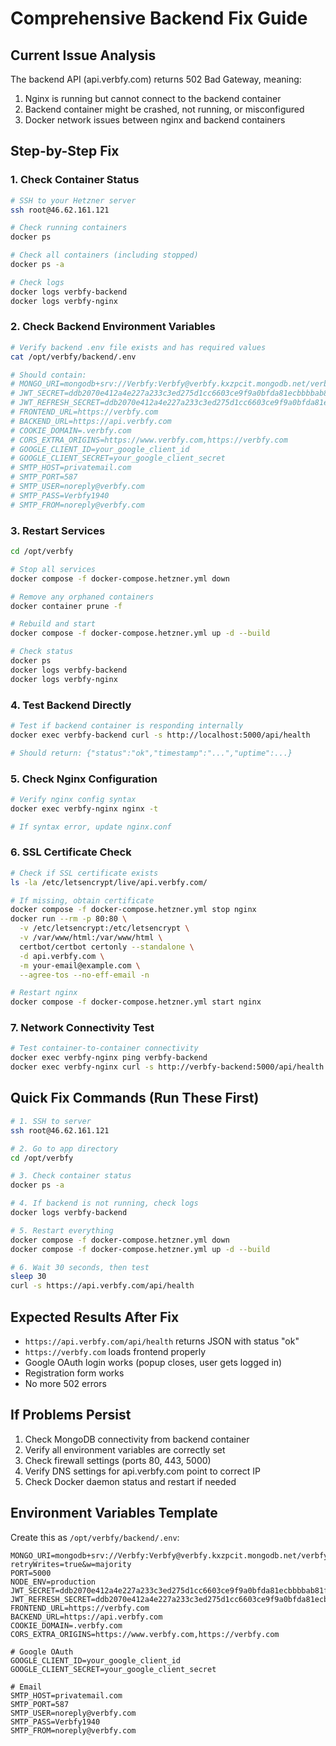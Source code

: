 # Comprehensive Backend Fix Guide

## Current Issue Analysis
The backend API (api.verbfy.com) returns 502 Bad Gateway, meaning:
1. Nginx is running but cannot connect to the backend container
2. Backend container might be crashed, not running, or misconfigured
3. Docker network issues between nginx and backend containers

## Step-by-Step Fix

### 1. Check Container Status
```bash
# SSH to your Hetzner server
ssh root@46.62.161.121

# Check running containers
docker ps

# Check all containers (including stopped)
docker ps -a

# Check logs
docker logs verbfy-backend
docker logs verbfy-nginx
```

### 2. Check Backend Environment Variables
```bash
# Verify backend .env file exists and has required values
cat /opt/verbfy/backend/.env

# Should contain:
# MONGO_URI=mongodb+srv://Verbfy:Verbfy@verbfy.kxzpcit.mongodb.net/verbfy?retryWrites=true&w=majority
# JWT_SECRET=ddb2070e412a4e227a233c3ed275d1cc6603ce9f9a0bfda81ecbbbbab81fd491
# JWT_REFRESH_SECRET=ddb2070e412a4e227a233c3ed275d1cc6603ce9f9a0bfda81ecbbbbab81fd491_refresh
# FRONTEND_URL=https://verbfy.com
# BACKEND_URL=https://api.verbfy.com
# COOKIE_DOMAIN=.verbfy.com
# CORS_EXTRA_ORIGINS=https://www.verbfy.com,https://verbfy.com
# GOOGLE_CLIENT_ID=your_google_client_id
# GOOGLE_CLIENT_SECRET=your_google_client_secret
# SMTP_HOST=privatemail.com
# SMTP_PORT=587
# SMTP_USER=noreply@verbfy.com
# SMTP_PASS=Verbfy1940
# SMTP_FROM=noreply@verbfy.com
```

### 3. Restart Services
```bash
cd /opt/verbfy

# Stop all services
docker compose -f docker-compose.hetzner.yml down

# Remove any orphaned containers
docker container prune -f

# Rebuild and start
docker compose -f docker-compose.hetzner.yml up -d --build

# Check status
docker ps
docker logs verbfy-backend
docker logs verbfy-nginx
```

### 4. Test Backend Directly
```bash
# Test if backend container is responding internally
docker exec verbfy-backend curl -s http://localhost:5000/api/health

# Should return: {"status":"ok","timestamp":"...","uptime":...}
```

### 5. Check Nginx Configuration
```bash
# Verify nginx config syntax
docker exec verbfy-nginx nginx -t

# If syntax error, update nginx.conf
```

### 6. SSL Certificate Check
```bash
# Check if SSL certificate exists
ls -la /etc/letsencrypt/live/api.verbfy.com/

# If missing, obtain certificate
docker compose -f docker-compose.hetzner.yml stop nginx
docker run --rm -p 80:80 \
  -v /etc/letsencrypt:/etc/letsencrypt \
  -v /var/www/html:/var/www/html \
  certbot/certbot certonly --standalone \
  -d api.verbfy.com \
  -m your-email@example.com \
  --agree-tos --no-eff-email -n

# Restart nginx
docker compose -f docker-compose.hetzner.yml start nginx
```

### 7. Network Connectivity Test
```bash
# Test container-to-container connectivity
docker exec verbfy-nginx ping verbfy-backend
docker exec verbfy-nginx curl -s http://verbfy-backend:5000/api/health
```

## Quick Fix Commands (Run These First)

```bash
# 1. SSH to server
ssh root@46.62.161.121

# 2. Go to app directory
cd /opt/verbfy

# 3. Check container status
docker ps -a

# 4. If backend is not running, check logs
docker logs verbfy-backend

# 5. Restart everything
docker compose -f docker-compose.hetzner.yml down
docker compose -f docker-compose.hetzner.yml up -d --build

# 6. Wait 30 seconds, then test
sleep 30
curl -s https://api.verbfy.com/api/health
```

## Expected Results After Fix
- `https://api.verbfy.com/api/health` returns JSON with status "ok"
- `https://verbfy.com` loads frontend properly
- Google OAuth login works (popup closes, user gets logged in)
- Registration form works
- No more 502 errors

## If Problems Persist
1. Check MongoDB connectivity from backend container
2. Verify all environment variables are correctly set
3. Check firewall settings (ports 80, 443, 5000)
4. Verify DNS settings for api.verbfy.com point to correct IP
5. Check Docker daemon status and restart if needed

## Environment Variables Template
Create this as `/opt/verbfy/backend/.env`:

```env
MONGO_URI=mongodb+srv://Verbfy:Verbfy@verbfy.kxzpcit.mongodb.net/verbfy?retryWrites=true&w=majority
PORT=5000
NODE_ENV=production
JWT_SECRET=ddb2070e412a4e227a233c3ed275d1cc6603ce9f9a0bfda81ecbbbbab81fd491
JWT_REFRESH_SECRET=ddb2070e412a4e227a233c3ed275d1cc6603ce9f9a0bfda81ecbbbbab81fd491_refresh
FRONTEND_URL=https://verbfy.com
BACKEND_URL=https://api.verbfy.com
COOKIE_DOMAIN=.verbfy.com
CORS_EXTRA_ORIGINS=https://www.verbfy.com,https://verbfy.com

# Google OAuth
GOOGLE_CLIENT_ID=your_google_client_id
GOOGLE_CLIENT_SECRET=your_google_client_secret

# Email
SMTP_HOST=privatemail.com
SMTP_PORT=587
SMTP_USER=noreply@verbfy.com
SMTP_PASS=Verbfy1940
SMTP_FROM=noreply@verbfy.com
```
